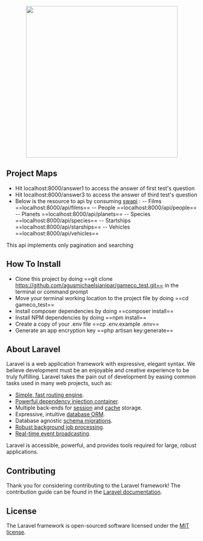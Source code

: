 <p align="center"><a href="https://laravel.com" target="_blank"><img src="https://raw.githubusercontent.com/laravel/art/master/logo-lockup/5%20SVG/2%20CMYK/1%20Full%20Color/laravel-logolockup-cmyk-red.svg" width="400"></a></p>

## Project Maps
- Hit localhost:8000/answer1 to access the answer of first test's question
- Hit localhost:8000/answer3 to access the answer of third test's question
- Below is the resource to api by consuming [swapi](https://swapi.dev/) : 
-- Films ==localhost:8000/api/films==
-- People ==localhost:8000/api/people==
-- Planets ==localhost:8000/api/planets==
-- Species ==localhost:8000/api/species==
-- Startships ==localhost:8000/api/starships==
-- Vehicles ==localhost:8000/api/vehicles==

This api implements only pagination and searching


## How To Install
- Clone this project by doing ==git clone https://github.com/agusmichaelsianipar/gameco_test.git== in the terminal or command prompt
-  Move your terminal working location to the project file by doing ==cd gameco_test==
- Install composer dependencies by doing ==composer install==
- Install NPM dependencies by doing ==npm install==
- Create a copy of your .env file ==cp .env.example .env==
- Generate an app encryption key ==php artisan key:generate==

## About Laravel

Laravel is a web application framework with expressive, elegant syntax. We believe development must be an enjoyable and creative experience to be truly fulfilling. Laravel takes the pain out of development by easing common tasks used in many web projects, such as:

- [Simple, fast routing engine](https://laravel.com/docs/routing).
- [Powerful dependency injection container](https://laravel.com/docs/container).
- Multiple back-ends for [session](https://laravel.com/docs/session) and [cache](https://laravel.com/docs/cache) storage.
- Expressive, intuitive [database ORM](https://laravel.com/docs/eloquent).
- Database agnostic [schema migrations](https://laravel.com/docs/migrations).
- [Robust background job processing](https://laravel.com/docs/queues).
- [Real-time event broadcasting](https://laravel.com/docs/broadcasting).

Laravel is accessible, powerful, and provides tools required for large, robust applications.

## Contributing

Thank you for considering contributing to the Laravel framework! The contribution guide can be found in the [Laravel documentation](https://laravel.com/docs/contributions).

## License

The Laravel framework is open-sourced software licensed under the [MIT license](https://opensource.org/licenses/MIT).
